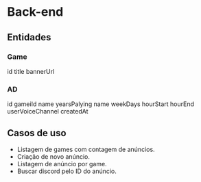 # Back-end

## Entidades

### Game

id
title
bannerUrl

### AD

id
gameiId
name
yearsPalying
name
weekDays
hourStart
hourEnd
userVoiceChannel
createdAt

## Casos de uso

- Listagem de games com contagem de anúncios.
- Criação de novo anúncio.
- Listagem de anúncio por game.
- Buscar discord pelo ID do anúncio.
